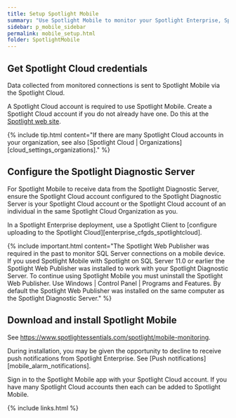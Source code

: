 ```yaml
---
title: Setup Spotlight Mobile
summary: "Use Spotlight Mobile to monitor your Spotlight Enterprise, Spotlight on SQL Server or Spotlight on Oracle connections remotely via your mobile device."
sidebar: p_mobile_sidebar
permalink: mobile_setup.html
folder: SpotlightMobile
---
```




## Get Spotlight Cloud credentials
Data collected from monitored connections is sent to Spotlight Mobile via the Spotlight Cloud.

A Spotlight Cloud account is required to use Spotlight Mobile. Create a Spotlight Cloud account if you do not already have one. Do this at the [Spotlight web site](https://www.spotlightessentials.com/home/SignUp).

{% include tip.html content="If there are many Spotlight Cloud accounts in your organization, see also [Spotlight Cloud \| Organizations][cloud_settings_organizations]." %}

## Configure the Spotlight Diagnostic Server

For Spotlight Mobile to receive data from the Spotlight Diagnostic Server, ensure the Spotlight Cloud account configured to the Spotlight Diagnostic Server is your Spotlight Cloud account or the Spotlight Cloud account of an individual in the same Spotlight Cloud Organization as you.

In a Spotlight Enterprise deployment, use a Spotlight Client to [configure uploading to the Spotlight Cloud][enterprise_cfgds_spotlightcloud].

{% include important.html content="The Spotlight Web Publisher was required in the past to monitor SQL Server connections on a mobile device. If you used Spotlight Mobile with Spotlight on SQL Server 11.0 or earlier the Spotlight Web Publisher was installed to work with your Spotlight Diagnostic Server. To continue using Spotlight Mobile you must uninstall the Spotlight Web Publisher. Use Windows | Control Panel | Programs and Features. By default the Spotlight Web Publisher was installed on the same computer as the Spotlight Diagnostic Server." %}


## Download and install Spotlight Mobile

See https://www.spotlightessentials.com/spotlight/mobile-monitoring.

During installation, you may be given the opportunity to decline to receive push notifications from Spotlight Enterprise. See [Push notifications][mobile_alarm_notifications].

Sign in to the Spotlight Mobile app with your Spotlight Cloud account. If you have many Spotlight Cloud accounts then each can be added to Spotlight Mobile.



{% include links.html %}

